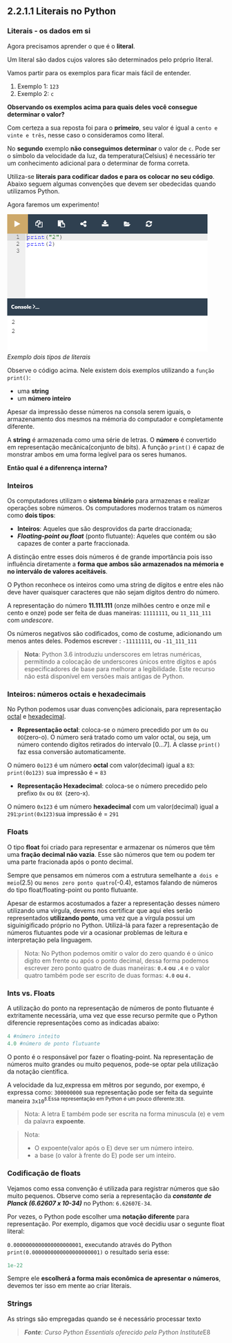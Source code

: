 ## 2.2.1.1 Literais no Python

### Literais - os dados em si

Agora precisamos aprender o que é o **literal**.

Um literal são dados cujos valores são determinados pelo próprio literal.

Vamos partir para os exemplos para ficar mais fácil de entender.

 1. Exemplo 1: ``123``
 2. Exemplo 2: `c`
   

**Observando os exemplos acima para quais deles você consegue determinar o valor?** 

Com certeza a sua reposta foi para o **primeiro**, seu valor é igual a ``cento e vinte e três``, nesse caso o consideramos como literal.

No **segundo** exemplo **não conseguimos determinar** o valor de `c`. Pode ser o símbolo da velocidade da luz, da temperatura(Celsius) é necessário ter um conhecimento adicional para o determinar de forma correta.

Utiliza-se **literais para codificar dados e para os colocar no seu código**.
Abaixo seguem algumas convenções que devem ser obedecidas quando utilizamos Python.

Agora faremos um experimento!

![Exemplo dois tipos de literais](../img/022_1_literais.PNG)
*Exemplo dois tipos de literais*

Observe o código acima. Nele existem dois exemplos utilizando a ``função print()``:
 - uma **string**
 - um **número inteiro**

Apesar da impressão desse números na consola serem iguais, o armazenamento dos mesmos na mémoria do computador e completamente diferente.

A **string** é armazenada como uma série de letras.
O **número** é convertido em representação mecânica(conjunto de bits). A função ``print()`` é capaz de monstrar ambos em uma forma legível para os seres humanos.

**Então qual é a difenrença interna?**

### Inteiros

Os computadores utilizam o **sistema binário** para armazenas e realizar operações sobre números. Os computadores modernos tratam os números como **dois tipos**:

 - **Inteiros**: Aqueles que são desprovidos da parte draccionada;
 - ***Floating-point ou float*** (ponto flutuante): Aqueles que contém ou são capazes de conter a parte fraccionada.

A distinção entre esses dois números é de grande importância pois isso influência diretamente a **forma que ambos são armazenados na mémoria e no interválo de valores aceitáveis**.

O Python reconhece os inteiros como uma string de dígitos e entre eles não deve haver quaisquer caracteres que não sejam dígitos dentro do número.

A representação do número **11.111.111** (onze milhões centro e onze mil e cento e onze)
pode ser feita de duas maneiras: ``11111111``, ou ``11_111_111`` com *undescore*.

Os números negativos são codificados, como de costume, adicionando um menos antes deles. Podemos escrever : ``-11111111``, ou ``-11_111_111``

>**Nota**: Python 3.6 introduziu underscores em letras numéricas, permitindo a colocação de underscores únicos entre dígitos e após especificadores de base para melhorar a legibilidade. Este recurso não está disponível em versões mais antigas de Python.


### Inteiros: números octais e hexadecimais

No Python podemos usar duas convenções adicionais, para representação [octal](https://pt.wikipedia.org/wiki/Sistema_octal) e [hexadecimal](https://pt.wikipedia.org/wiki/Sistema_de_numera%C3%A7%C3%A3o_hexadecimal).

 - **Representação octal**: coloca-se o número precedido por um `0o` ou `0O`(zero-o). O número será tratado como um valor octal, ou seja, um número contendo digitos retirados do intervalo [0...7]. A classe `print()` faz essa conversão automaticamente.
  
O número `0o123` é um número **octal** com valor(decimal) igual a `83`: `print(0o123)` sua impressão é = `83`
 - **Representação Hexadecimal**: coloca-se o número precedido pelo prefixo `0x` ou `0X `(zero-x). 

O número `0x123` é um número **hexadecimal** com um valor(decimal) igual a `291`:`print(0x123)`sua impressão é = `291`


### Floats

O tipo **float** foi criado para representar e armazenar os números que têm uma **fração decimal não vazia**. Esse são números que tem ou podem ter uma parte fracionada após o ponto decimal.

Sempre que pensamos em números com a estrutura semelhante a`` dois e meio``(2.5) ou ``menos zero ponto quatro``(-0.4), estamos falando de números do tipo float/floating-point ou ponto flutuante.

Apesar de estarmos acostumados a fazer a representação desses número utilizando uma vírgula, devems nos certificar que aqui eles serão representados **utilizando ponto**, uma vez que a vírgula possui um siguinigificado próprio no Python. Utilizá-lá para fazer a representação de números flutuantes pode vir a ocasionar problemas de leitura e interpretação pela linguagem.

>Nota: No Python podemos omitir o valor do zero quando é o único digito em frente ou após o ponto decimal, dessa forma podemos escrever zero ponto quatro de duas maneiras: **`0.4` ou `.4`** e o valor quatro também pode ser escrito de duas formas: **`4.0` ou `4.`**


### Ints vs. Floats

A utilização do ponto na representação de números de ponto flutuante é extritamente necessária, uma vez que esse recurso permite que o Python diferencie representações como as indicadas abaixo:


```python
4 #número inteito
4.0 #número de ponto flutuante
```
O ponto é o responsável por fazer o floating-point.
Na representação de números muito grandes ou muito pequenos, pode-se optar pela utilização da notação científica.

A velocidade da luz,expressa em mêtros por segundo, por exempo, é expressa como: ``300000000`` sua representação pode ser feita da seguinte maneira `3x10`<sup>`8`.Essa representação em Python é um pouco diferente:`3E8`.

>Nota: A letra E também pode ser escrita na forma minuscula (e) e vem da palavra **expoente**.

>Nota:
>- O expoente(valor após o E) deve ser um número inteiro.
>- a base (o valor à frente do E) pode ser um inteiro.

### Codificação de floats

Vejamos como essa convenção é utilizada para registrar números que são muito pequenos.
Observe como seria a representação da ***constante de Planck (6.62607 x 10-34)*** no Python: `6.62607E-34`. 

Por vezes, o Python pode escolher uma **notação diferente** para representação.
Por exemplo, digamos que você decidiu usar o segunte float literal:

`0.0000000000000000000001`, executando através do Python `print(0.0000000000000000000001)` o resultado seria esse:

```python
1e-22
```
Sempre ele **escolherá a forma mais econômica de apresentar o números**, devemos ter isso em mente ao criar literais.

### Strings


As strings são empregadas quando se é necessário processar texto



>***Fonte**: Curso Python Essentials oferecido pela Python Institute*E8